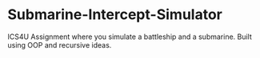 # Submarine-Intercept-Simulator
ICS4U Assignment where you simulate a battleship and a submarine. Built using OOP and recursive ideas.
